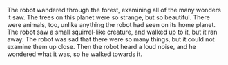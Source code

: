 The robot wandered through the forest, examining all of the many wonders it saw.
The trees on this planet were so strange, but so beautiful.
There were animals, too, unlike anything the robot had seen on its home planet.
The robot saw a small squirrel-like creature, and walked up to it, but it ran away.
The robot was sad that there were so many things, but it could not examine them up close.
Then the robot heard a loud noise, and he wondered what it was, so he walked towards it.